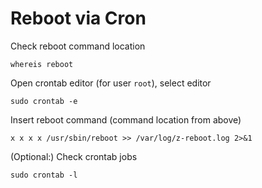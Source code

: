 # Reboot via Cron

Check reboot command location

    whereis reboot

Open crontab editor (for user `root`), select editor

    sudo crontab -e

Insert reboot command (command location from above)

    x x x x /usr/sbin/reboot >> /var/log/z-reboot.log 2>&1

(Optional:) Check crontab jobs

    sudo crontab -l
